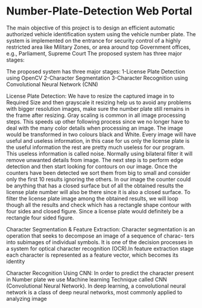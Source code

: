 # Number-Plate-Detection Web Portal


The main objective of this project is to design an efficient automatic authorized vehicle identification system using the vehicle number
plate. The system is implemented on the entrance for security control of a highly restricted area like Military Zones, or area around 
top Government offices, e.g., Parliament, Supreme Court The proposed system has three major stages:

The proposed system has three major stages:
1-License Plate Detection using OpenCV
2-Character Segmentation
3-Character Recognition using Convolutional Neural Network
(CNN)

License Plate Detection:
We have to resize the captured image in to Required Size and then grayscale it resizing help us to avoid any problems with bigger resolution
images, make sure the number plate still remains in the frame after resizing. Gray scaling is common in all image processing steps. This
speeds up other following process since we no longer have to deal with the many color details when processing an image. The image would be
transformed in two colours black and White. Every image will have useful and useless information, in this case for us only the license plate is the
useful information the rest are pretty much useless for our program. This useless information is called noise. Normally using bilateral filter it will
remove unwanted details from image. The next step is to perform edge detection and then start looking for contours on our image. Once the
counters have been detected we sort them from big to small and consider only the first 10 results ignoring the others. In our image the counter could
be anything that has a closed surface but of all the obtained results the license plate number will also be there since it is also a closed surface.
To filter the license plate image among the obtained results, we will loop though all the results and check which has a rectangle shape contour with
four sides and closed figure. Since a license plate would definitely be a rectangle four sided figure.

Character Segmentation & Feature Extraction:
Character segmentation is an operation that seeks to decompose an image
of a sequence of charac- ters into subimages of individual symbols. It is
one of the decision processes in a system for optical character recognition
(OCR).In feature extraction stage each character is represented as a feature
vector, which becomes its identity

Character Recognition Using CNN:
In order to predict the character present in Number plate we use Machine
learning Technique called CNN (Convolutional Neural Network). In deep
learning, a convolutional neural network is a class of deep neural
networks, most commonly applied to analyzing image
